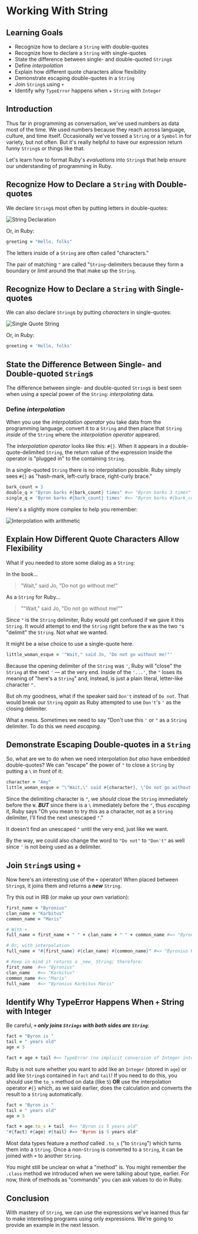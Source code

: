 # Working With String

## Learning Goals

* Recognize how to declare a `String` with double-quotes
* Recognize how to declare a `String` with single-quotes
* State the difference between single- and double-quoted `String`s
* Define _interpolation_
* Explain how different quote characters allow flexibility
* Demonstrate escaping double-quotes in a `String`
* Join `String`s using `+`
* Identify why `TypeError` happens when + `String` with `Integer`

## Introduction

Thus far in programming as conversation, we've used numbers as data most of the
time. We used numbers because they reach across language, culture, and time
itself.  Occasionally we've tossed a `String` or a `Symbol` in for variety, but
not often. But it's really helpful to have our expression return funny
`String`s or things like that.

Let's learn how to format Ruby's _evaluations_ into `String`s that help ensure
our understanding of programming in Ruby.

## Recognize How to Declare a `String` with Double-quotes

We declare `String`s most often by putting letters in double-quotes:

![String Declaration](https://curriculum-content.s3.amazonaws.com/programming-univbasics/working-with-string/Image_91_SyntaxDeclaration.png)

Or, in Ruby:

```ruby
greeting = "Hello, folks"
```

The letters inside of a `String` are often called "characters."

The pair of matching `"` are called "`String`-delimiters because they form a
boundary or _limit_ around the that make up the `String`.

## Recognize How to Declare a `String` with Single-quotes

We can also declare `String`s by putting _characters_ in single-quotes:

![Single Quote String](https://curriculum-content.s3.amazonaws.com/programming-univbasics/working-with-string/Image_91B_SyntaxDeclaration.png)

Or, in Ruby:

```ruby
greeting = 'Hello, folks'
```

## State the Difference Between Single- and Double-quoted `String`s

The difference between single- and double-quoted `String`s is best seen when
using a special power of the `String`: _interpolating_ data.
 
### Define _interpolation_

When you use the _interpolation operator_ you take data from the programming
language, convert it to a `String` and then place that `String` _inside_ of
the `String` where the _interpolation operator_ appeared.
 
The _interpolation operator_ looks like this: `#{}`. When it appears in a
double-quote-delimited `String`, the return value of the expression inside the
operator is "plugged in" to the containing `String`.

In a single-quoted `String` there is no interpolation possible. Ruby simply
sees `#{}` as "hash-mark, left-curly brace, right-curly brace."

```ruby
bark_count = 3
double_q = "Byron barks #{bark_count} times" #=> "Byron barks 3 times"
single_q = 'Byron barks #{bark_count} times' #=> "Byron barks #{bark_count} times"
```

Here's a slightly more complex to help you remember:

![Interpolation with arithmetic](https://curriculum-content.s3.amazonaws.com/programming-univbasics/working-with-string/Image_91C_SyntaxDeclaration.png)


## Explain How Different Quote Characters Allow Flexibility

What if you needed to store some dialog as a `String`:

In the book...

> "Wait," said Jo, "Do not go without me!"

As a `String` for Ruby...

> ""Wait," said Jo, "Do not go without me!""

Since `"` is the `String` delimiter, Ruby would get confused if we gave it this
`String`. It would attempt to end the `String` right before the `W` as the two
`"`s "delimit" the `String`.  Not what we wanted.

It might be a wise choice to use a single-quote here.

```ruby
little_woman_esque = '"Wait," said Jo, "Do not go without me!"'
```

Because the opening delimiter of the `String` was `'`, Ruby will "close" the
`String` at the next `'` &mdash; at the very end. Inside of the `'...'`, the
`"` loses its meaning of "here's a `String`" and, instead, is just a plain
literal,  letter-like character `"`.

But oh my goodness, what if the speaker said `Don't` instead of `Do not`.  That
would break our `String` _again_ as Ruby attempted to use `Don't`'s `'` as the
closing delimiter.

What a mess.  Sometimes we need to say "Don't use this `'` or `"` as a `String`
delimiter. To do this we need _escaping_.

## Demonstrate Escaping Double-quotes in a `String`

So, what are we to do when we need interpolation _but also_ have embedded
double-quotes? We can "escape" the power of `"` to close a `String` by putting
a `\` in front of it:

```ruby
character = "Amy"
little_woman_esque = "\"Wait,\" said #{character}, \"Do not go without me!\""
```

Since the delimiting character is `"`, we _should_ close the `String`
immediately before the `W`. ***BUT*** since there is a `\` immediately before
the `"`, thus _escaping_ it, Ruby says "Oh you mean to try this as a character,
not as a `String` delimiter, I'll find the next unescaped `"`."

It doesn't find an unescaped `"` until the very end, just like we want.

By the way, we could also change the word to `"Do not"` to `"Don't"` as well
since `'` is not being used as a delimiter.

## Join `String`s using `+`

Now here's an interesting use of the `+` operator! When placed between
`String`s, it joins them and returns a ***new*** `String`.

Try this out in IRB (or make up your own variation):

```ruby
first_name = "Byronius"
clan_name = "Karbitus"
common_name = "Maris"

# With +
full_name = first_name + " " + clan_name + " " + common_name #=> "Byronius Karbitus Maris"

# Or, with interpolation
full_name = "#{first_name} #{clan_name} #{common_name}" #=> "Byronius Karbitus Maris"

# Keep in mind it returns a _new_ String; therefore:
first_name  #=> "Byronius"
clan_name   #=> "Karbitus"
common_name #=> "Maris"
full_name   #=> "Byronius Karbitus Maris"
```

## Identify Why TypeError Happens When `+` String with Integer

Be careful, ***`+` only joins `Strings` with both sides are `String`***:

```ruby
fact = "Byron is "
tail = " years old"
age = 5

fact + age + tail #=> TypeError (no implicit conversion of Integer into String)
```

Ruby is not sure whether you want to add like an `Integer` (stored in `age`) or
add like `String`s contained in `fact` and `tail`! If you need to do this, you
should use the `to_s` method on data (like `5`) **OR** use the interpolation
operator `#{}` which, as we said earlier, does the calculation and converts the
result to a `String` automatically.

```ruby
fact = "Byron is "
tail = " years old"
age = 5

fact + age.to_s + tail  #=> "Byron is 5 years old"
"#{fact} #{age} #{tail} #=> "Byron is 5 years old"
```

Most data types feature a _method_ called `.to_s` ("to `String`") which turns
them into a `String`.  Once a non-`String` is converted to a `String`, it can
be joined with `+` to another `String`.

You might still be unclear on what a "method" is. You might remember the
`.class` method we introduced when we were talking about type, earlier. For
now, think of methods as "commands" you can ask values to do in Ruby.

## Conclusion

With mastery of `String`, we can use the expressions we've learned thus far to
make interesting programs using only expressions. We're going to provide an
example in the next lesson.
